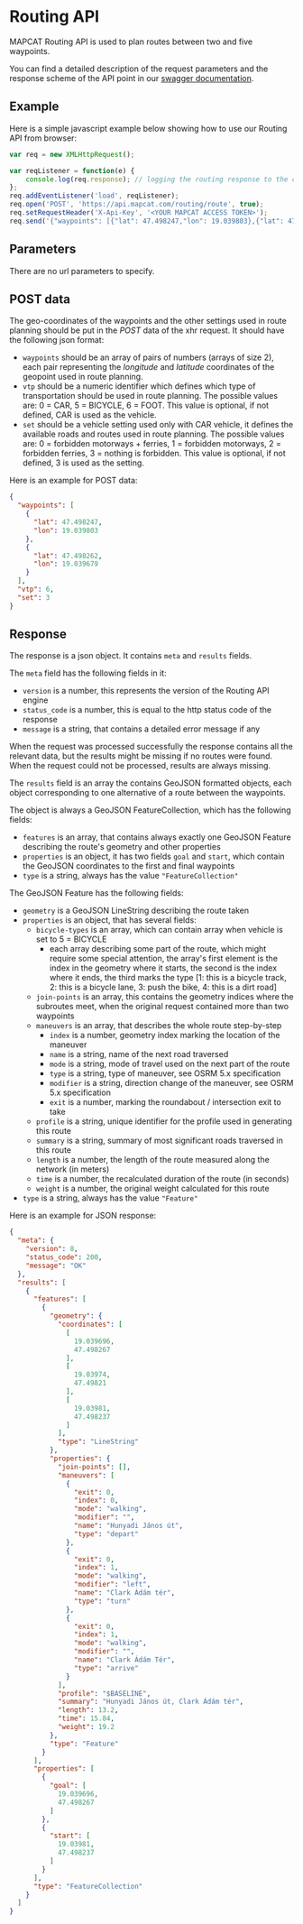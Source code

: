 # Routing API

MAPCAT Routing API is used to plan routes between two and five waypoints. 
<!-- Height API is extremely useful for creating elevation profiles for routes. -->

You can find a detailed description of the request parameters and the response scheme of the API point in our [swagger documentation](../swagger/#/Routing_APIs/post_routing_route).

## Example
Here is a simple javascript example below showing how to use our Routing API from browser:

```js
var req = new XMLHttpRequest();

var reqListener = function(e) {
    console.log(req.response); // logging the routing response to the console
};
req.addEventListener('load', reqListener);
req.open('POST', 'https://api.mapcat.com/routing/route', true);
req.setRequestHeader('X-Api-Key', '<YOUR MAPCAT ACCESS TOKEN>');
req.send('{"waypoints": [{"lat": 47.498247,"lon": 19.039803},{"lat": 47.498262,"lon": 19.039679}],"vtp": 6,"set": 3}');
```

## Parameters
There are no url parameters to specify. 

## POST data
The geo-coordinates of the waypoints and the other settings used in route planning should be put in the _POST_ data of the xhr request. It should have the following json format:

- `waypoints` should be an array of pairs of numbers (arrays of size 2), each pair representing the _longitude_ and _latitude_ coordinates of the geopoint used in route planning.
- `vtp` should be a numeric identifier which defines which type of transportation should be used in route planning. The possible values are: 0 = CAR, 5 = BICYCLE, 6 = FOOT. This value is optional, if not defined, CAR is used as the vehicle.
- `set` should be a vehicle setting used only with CAR vehicle, it defines the available roads and routes used in route planning. The possible values are: 0 = forbidden motorways + ferries, 1 = forbidden motorways, 2 = forbidden ferries, 3 = nothing is forbidden. This value is optional, if not defined, 3 is used as the setting.

Here is an example for POST data:

```json
{
  "waypoints": [
    {
      "lat": 47.498247,
      "lon": 19.039803
    },
    {
      "lat": 47.498262,
      "lon": 19.039679
    }
  ],
  "vtp": 6,
  "set": 3
}
```

## Response
The response is a json object. It contains `meta` and `results` fields.

The `meta` field has the following fields in it:

- `version` is a number, this represents the version of the Routing API engine
- `status_code` is a number, this is equal to the http status code of the response
- `message` is a string, that contains a detailed error message if any

When the request was processed successfully the response contains all the relevant data, but the results might be missing if no routes were found. 
When the request could not be processed, results are always missing.

The `results` field is an array the contains GeoJSON formatted objects, each object corresponding to one alternative of a route between the waypoints.

The object is always a GeoJSON FeatureCollection, which has the following fields:

- `features` is an array, that contains always exactly one GeoJSON Feature describing the route's geometry and other properties
- `properties` is an object, it has two fields `goal` and `start`, which contain the GeoJSON coordinates to the first and final waypoints
- `type` is a string, always has the value `"FeatureCollection"`

The GeoJSON Feature has the following fields:

- `geometry` is a GeoJSON LineString describing the route taken
- `properties` is an object, that has several fields:
    - `bicycle-types` is an array, which can contain array when vehicle is set to 5 = BICYCLE
        - each array describing some part of the route, which might require some special attention, the array's first element is the index in the geometry where it starts, the second is the index where it ends, the third marks the type [1: this is a bicycle track, 2: this is a bicycle lane, 3: push the bike, 4: this is a dirt road]
    - `join-points` is an array, this contains the geometry indices where the subroutes meet, when the original request contained more than two waypoints
    - `maneuvers` is an array, that describes the whole route step-by-step
        - `index` is a number, geometry index marking the location of the maneuver
        - `name` is a string, name of the next road traversed
        - `mode` is a string, mode of travel used on the next part of the route
        - `type` is a string, type of maneuver, see OSRM 5.x specification
        - `modifier` is a string, direction change of the maneuver, see OSRM 5.x specification
        - `exit` is a number, marking the roundabout / intersection exit to take
    - `profile` is a string, unique identifier for the profile used in generating this route
    - `summary` is a string, summary of most significant roads traversed in this route
    - `length` is a number, the length of the route measured along the network (in meters)
    - `time` is a number, the recalculated duration of the route (in seconds)
    - `weight` is a number, the original weight calculated for this route
- `type` is a string, always has the value `"Feature"`

Here is an example for JSON response:

```json
{
  "meta": {
    "version": 8,
    "status_code": 200,
    "message": "OK"
  },
  "results": [
    {
      "features": [
        {
          "geometry": {
            "coordinates": [
              [
                19.039696,
                47.498267
              ],
              [
                19.03974,
                47.49821
              ],
              [
                19.03981,
                47.498237
              ]
            ],
            "type": "LineString"
          },
          "properties": {
            "join-points": [],
            "maneuvers": [
              {
                "exit": 0,
                "index": 0,
                "mode": "walking",
                "modifier": "",
                "name": "Hunyadi János út",
                "type": "depart"
              },
              {
                "exit": 0,
                "index": 1,
                "mode": "walking",
                "modifier": "left",
                "name": "Clark Ádám tér",
                "type": "turn"
              },
              {
                "exit": 0,
                "index": 1,
                "mode": "walking",
                "modifier": "",
                "name": "Clark Ádám Tér",
                "type": "arrive"
              }
            ],
            "profile": "$BASELINE",
            "summary": "Hunyadi János út, Clark Ádám tér",
            "length": 13.2,
            "time": 15.84,
            "weight": 19.2
          },
          "type": "Feature"
        }
      ],
      "properties": [
        {
          "goal": [
            19.039696,
            47.498267
          ]
        },
        {
          "start": [
            19.03981,
            47.498237
          ]
        }
      ],
      "type": "FeatureCollection"
    }
  ]
}
```